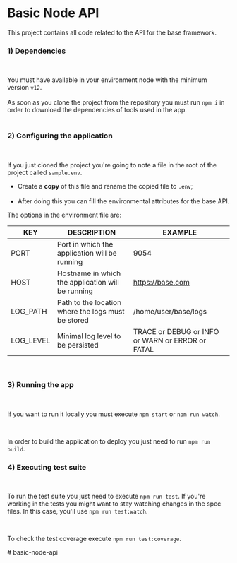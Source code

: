 # Basic Node API

This project contains all code related to the API for the base framework.

### 1)  Dependencies 
<br/>

You must have available in your environment node with the minimum version `v12`.
<br/><br/>
As soon as you clone the project from the repository you must run `npm i` in order to download the dependencies of tools used in the app.
<br/><br/>

### 2) Configuring the application
<br/>

If you just cloned the project you're going to note a file in the root of the project called `sample.env`. 

- Create a **copy** of this file and rename the copied file to `.env`; <br/><br/>
- After doing this you can fill the environmental attributes for the base API. 

The options in the environment file are:
<br/>

|   KEY 	    |  DESCRIPTION  	                                      |  EXAMPLE 	                                          |
|---	        |---	                                                  |---	                                                |
|  PORT 	    | Port in which the application will be running         |  9054 	                                            |
|  HOST 	    | Hostname in which the application will be running  	  |  https://base.com	                                  |
|  LOG_PATH 	|  Path to the location where the logs must be stored 	|  /home/user/base/logs 	                              |
|  LOG_LEVEL 	|  Minimal log level to be persisted 	                  |  TRACE or DEBUG or INFO or WARN or ERROR or FATAL 	|

<br/>

### 3) Running the app
<br/>

If you want to run it locally you must execute `npm start` or `npm run watch`.

<br/>

In order to build the application to deploy you just need to run `npm run build`.

### 4) Executing test suite
<br/>

To run the test suite you just need to execute `npm run test`. If you're working in the tests you might want to stay watching changes in the spec files. In this case, you'll use `npm run test:watch`. 

<br/>

To check the test coverage execute `npm run test:coverage`.

#   b a s i c - n o d e - a p i  
 
